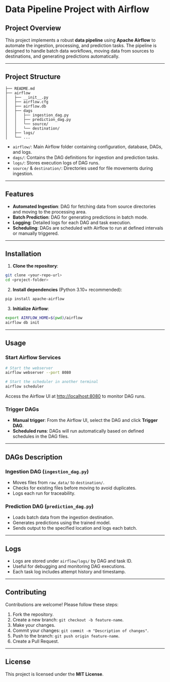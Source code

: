 
# Data Pipeline Project with Airflow

## Project Overview

This project implements a robust **data pipeline** using **Apache Airflow** to automate the ingestion, processing, and prediction tasks. The pipeline is designed to handle batch data workflows, moving data from sources to destinations, and generating predictions automatically.

---

## Project Structure

```
├── README.md
├── airflow
│   ├── __init__.py
│   ├── airflow.cfg
│   ├── airflow.db
│   ├── dags
│   │   ├── ingestion_dag.py
│   │   ├── prediction_dag.py
│   │   └── source/
│   │   └── destination/
│   ├── logs/
│   └── ...
```

- `airflow/`: Main Airflow folder containing configuration, database, DAGs, and logs.
- `dags/`: Contains the DAG definitions for ingestion and prediction tasks.
- `logs/`: Stores execution logs of DAG runs.
- `source/` & `destination/`: Directories used for file movements during ingestion.

---

## Features

- **Automated Ingestion**: DAG for fetching data from source directories and moving to the processing area.
- **Batch Prediction**: DAG for generating predictions in batch mode.
- **Logging**: Detailed logs for each DAG and task execution.
- **Scheduling**: DAGs are scheduled with Airflow to run at defined intervals or manually triggered.

---

## Installation

1. **Clone the repository**:

```bash
git clone <your-repo-url>
cd <project-folder>
```

2. **Install dependencies** (Python 3.10+ recommended):

```bash
pip install apache-airflow
```

3. **Initialize Airflow**:

```bash
export AIRFLOW_HOME=$(pwd)/airflow
airflow db init
```

---

## Usage

### Start Airflow Services

```bash
# Start the webserver
airflow webserver --port 8080

# Start the scheduler in another terminal
airflow scheduler
```

Access the Airflow UI at [http://localhost:8080](http://localhost:8080) to monitor DAG runs.

### Trigger DAGs

- **Manual trigger**: From the Airflow UI, select the DAG and click **Trigger DAG**.
- **Scheduled runs**: DAGs will run automatically based on defined schedules in the DAG files.

---

## DAGs Description

### Ingestion DAG (`ingestion_dag.py`)

- Moves files from `raw_data/` to `destination/`.
- Checks for existing files before moving to avoid duplicates.
- Logs each run for traceability.

### Prediction DAG (`prediction_dag.py`)

- Loads batch data from the ingestion destination.
- Generates predictions using the trained model.
- Sends output to the specified location and logs each batch.

---

## Logs

- Logs are stored under `airflow/logs/` by DAG and task ID.
- Useful for debugging and monitoring DAG executions.
- Each task log includes attempt history and timestamp.

---

## Contributing

Contributions are welcome! Please follow these steps:

1. Fork the repository.
2. Create a new branch: `git checkout -b feature-name`.
3. Make your changes.
4. Commit your changes: `git commit -m "Description of changes"`.
5. Push to the branch: `git push origin feature-name`.
6. Create a Pull Request.

---

## License

This project is licensed under the **MIT License**.

